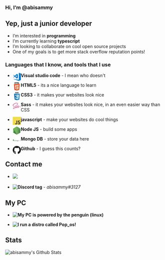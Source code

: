 ### Hi, I’m **@abisammy**

## Yep, just a junior developer

-   I’m interested in **programming**
-   I’m currently learning **typescript**
-   I’m looking to collaborate on cool open source projects
-   One of my goals is to get more stack overflow reputation points!

### Languages that I know, and tools that I use

-   <img align="left" alt="Visual Studio Code" width="26px" src="https://raw.githubusercontent.com/github/explore/80688e429a7d4ef2fca1e82350fe8e3517d3494d/topics/visual-studio-code/visual-studio-code.png" /> **Visual studio code** - I mean who doesn't

-   <img align="left" alt="HTML5" width="26px" src="https://raw.githubusercontent.com/github/explore/80688e429a7d4ef2fca1e82350fe8e3517d3494d/topics/html/html.png" /> **HTML5** - its a nice language to learn

-   <img align="left" alt="CSS3" width="26px" src="https://raw.githubusercontent.com/github/explore/80688e429a7d4ef2fca1e82350fe8e3517d3494d/topics/css/css.png" /> **CSS3** - it makes your websites look nice

-   <img align="left" alt="Sass" width="26px" src="https://raw.githubusercontent.com/github/explore/80688e429a7d4ef2fca1e82350fe8e3517d3494d/topics/sass/sass.png" /> **Sass** - it makes your websites look nice, in an even easier way than CSS

-   <img align="left" alt="javascript" width="26px" src="https://raw.githubusercontent.com/github/explore/80688e429a7d4ef2fca1e82350fe8e3517d3494d/topics/javascript/javascript.png" /> **javascript** - make your websites do cool things

-   <img align="left" alt="Node JS" width="26px" src="https://raw.githubusercontent.com/github/explore/80688e429a7d4ef2fca1e82350fe8e3517d3494d/topics/nodejs/nodejs.png" /> **Node JS** - build some apps

-   <img align="left" alt="Mongo DB" width="26px" src="https://raw.githubusercontent.com/github/explore/80688e429a7d4ef2fca1e82350fe8e3517d3494d/topics/mongodb/mongodb.png" /> **Mongo DB** - store your data here

-   [<img align="left" alt="Github" width="26px" src="https://raw.githubusercontent.com/github/explore/78df643247d429f6cc873026c0622819ad797942/topics/github/github.png" />][github] **Github** - I guess this counts?

## Contact me

-   [<img src="https://img.icons8.com/ios-filled/50/000000/stackoverflow.png" align="left" height="30" />][stackoverflow]

-   <img src="https://img.icons8.com/ios-glyphs/30/000000/discord-logo.png" align="left"/> **Discord tag** - _abisammy#3127_

## My PC

-   **My PC is powered by the penguin (linux)** <img align="left" src="https://img.icons8.com/color/30/000000/linux--v1.png"/>

-   **I run a distro called Pop_os!** [<img align="left" src="https://static-00.iconduck.com/assets.00/pop-os-icon-512x512-j4ghbj1n.png" height=23 />][pop_os]

## Stats

<img align="left" alt="abisammy's Github Stats" src="https://github-readme-stats.vercel.app/api?username=abisammy&show_icons=true&hide_border=true" />

[github]: https://github.com/abisammy
[pop_os]: https://pop.system76.com/
[stackoverflow]: https://stackoverflow.com/users/14965364/abisammy
